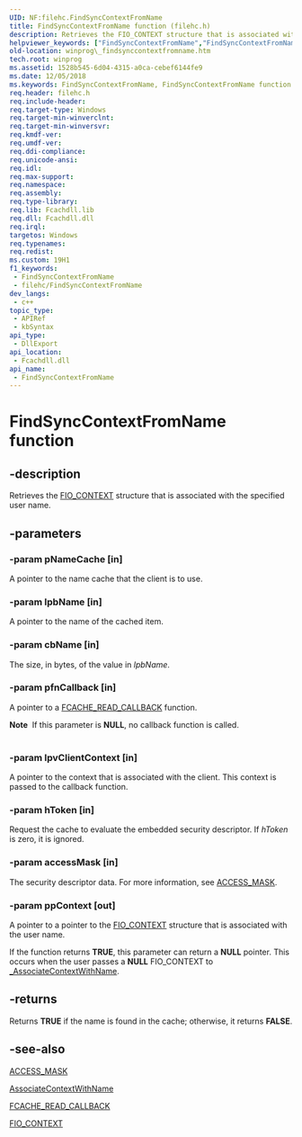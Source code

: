 ```yaml
---
UID: NF:filehc.FindSyncContextFromName
title: FindSyncContextFromName function (filehc.h)
description: Retrieves the FIO_CONTEXT structure that is associated with the specified user name.
helpviewer_keywords: ["FindSyncContextFromName","FindSyncContextFromName function [Windows API]","filehc/FindSyncContextFromName","winprog._findsynccontextfromname"]
old-location: winprog\_findsynccontextfromname.htm
tech.root: winprog
ms.assetid: 1528b545-6d04-4315-a0ca-cebef6144fe9
ms.date: 12/05/2018
ms.keywords: FindSyncContextFromName, FindSyncContextFromName function [Windows API], filehc/FindSyncContextFromName, winprog._findsynccontextfromname
req.header: filehc.h
req.include-header: 
req.target-type: Windows
req.target-min-winverclnt: 
req.target-min-winversvr: 
req.kmdf-ver: 
req.umdf-ver: 
req.ddi-compliance: 
req.unicode-ansi: 
req.idl: 
req.max-support: 
req.namespace: 
req.assembly: 
req.type-library: 
req.lib: Fcachdll.lib
req.dll: Fcachdll.dll
req.irql: 
targetos: Windows
req.typenames: 
req.redist: 
ms.custom: 19H1
f1_keywords:
 - FindSyncContextFromName
 - filehc/FindSyncContextFromName
dev_langs:
 - c++
topic_type:
 - APIRef
 - kbSyntax
api_type:
 - DllExport
api_location:
 - Fcachdll.dll
api_name:
 - FindSyncContextFromName
---
```


# FindSyncContextFromName function


## -description

Retrieves the <a href="/previous-versions/exchange-server/exchange-10/ms528326(v=exchg.10)">FIO_CONTEXT</a> structure that is associated with the specified user name.

## -parameters

### -param pNameCache [in]

A pointer to the name cache that the client is to use.

### -param lpbName [in]

A pointer to the name of the cached item.

### -param cbName [in]

The size, in bytes, of the value in <i>lpbName</i>.

### -param pfnCallback [in]

A pointer to a <a href="/previous-versions/bb432262(v=vs.85)">FCACHE_READ_CALLBACK</a> function.

<div class="alert"><b>Note</b>  If this parameter is <b>NULL</b>, no callback function is called.</div>
<div> </div>

### -param lpvClientContext [in]

A pointer to the context that is associated with the client. This context is passed to the callback function.

### -param hToken [in]

Request the cache to evaluate the embedded security descriptor. If <i>hToken</i> is zero, it is ignored.

### -param accessMask [in]

The security descriptor data. For more information, see <a href="/windows/desktop/SecAuthZ/access-mask">ACCESS_MASK</a>.

### -param ppContext [out]

A pointer to a pointer to the <a href="/previous-versions/exchange-server/exchange-10/ms528326(v=exchg.10)">FIO_CONTEXT</a> structure that is associated with the user name.

If the function returns <b>TRUE</b>, this parameter can return a <b>NULL</b> pointer. This occurs when the user passes a <b>NULL</b> FIO_CONTEXT to <a href="/windows/desktop/api/filehc/nf-filehc-associatecontextwithname">_AssociateContextWithName</a>.

## -returns

Returns <b>TRUE</b> if the name is found in the cache; otherwise, it returns <b>FALSE</b>.

## -see-also

<a href="/windows/desktop/SecAuthZ/access-mask">ACCESS_MASK</a>



<a href="/windows/desktop/api/filehc/nf-filehc-associatecontextwithname">AssociateContextWithName</a>



<a href="/previous-versions/bb432262(v=vs.85)">FCACHE_READ_CALLBACK</a>



<a href="/previous-versions/exchange-server/exchange-10/ms528326(v=exchg.10)">FIO_CONTEXT</a>